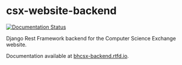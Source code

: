 # csx-website-backend
[![Documentation Status](https://readthedocs.org/projects/bhcsx-backend/badge/?version=latest)](https://csx-website-backend.readthedocs.io/en/latest/?badge=latest)

Django Rest Framework backend for the Computer Science Exchange website.

Documentation available at [bhcsx-backend.rtfd.io](https://bhcsx-backend.rtfd.io).
